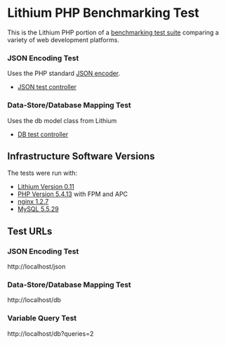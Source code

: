 # Lithium PHP Benchmarking Test

This is the Lithium PHP portion of a [benchmarking test suite](../) comparing a variety of web development platforms.

### JSON Encoding Test
Uses the PHP standard [JSON encoder](http://www.php.net/manual/en/function.json-encode.php).

* [JSON test controller](app/controllers/BenchController.php)


### Data-Store/Database Mapping Test
Uses the db model class from Lithium

* [DB test controller](app/controllers/BenchController.php)


## Infrastructure Software Versions
The tests were run with:

* [Lithium Version 0.11](http://lithify.me)
* [PHP Version 5.4.13](http://www.php.net/) with FPM and APC
* [nginx 1.2.7](http://nginx.org/)
* [MySQL 5.5.29](https://dev.mysql.com/)

## Test URLs
### JSON Encoding Test

http://localhost/json

### Data-Store/Database Mapping Test

http://localhost/db

### Variable Query Test
    
http://localhost/db?queries=2
